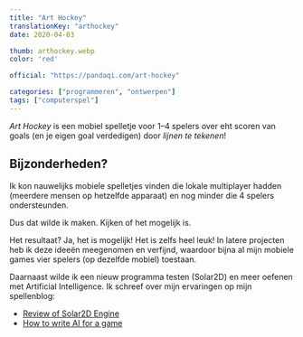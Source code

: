 ```yaml
---
title: "Art Hockey"
translationKey: "arthockey"
date: 2020-04-03

thumb: arthockey.webp
color: 'red'

official: "https://pandaqi.com/art-hockey"

categories: ["programmeren", "ontwerpen"]
tags: ["computerspel"]
---
```


_Art Hockey_ is een mobiel spelletje voor 1&ndash;4 spelers over eht scoren van goals (en je eigen goal verdedigen) door _lijnen te tekenen_!

## Bijzonderheden?
Ik kon nauwelijks mobiele spelletjes vinden die lokale multiplayer hadden (meerdere mensen op hetzelfde apparaat) en nog minder die 4 spelers ondersteunden.

Dus dat wilde ik maken. Kijken of het mogelijk is. 

Het resultaat? Ja, het is mogelijk! Het is zelfs heel leuk! In latere projecten heb ik deze ideeën meegenomen en verfijnd, waardoor bijna al mijn mobiele games vier spelers (op dezelfde mobiel) toestaan.

Daarnaast wilde ik een nieuw programma testen (Solar2D) en meer oefenen met Artificial Intelligence. Ik schreef over mijn ervaringen op mijn spellenblog:
* [Review of Solar2D Engine](https://pandaqi.com/blog/reviews-and-thoughts/my-review-of-solar2d-game-engine/)
* [How to write AI for a game](https://pandaqi.com/blog/tutorials/how-to-create-ai-opponents-part-1/)
